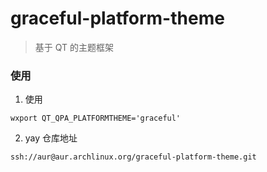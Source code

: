 # graceful-platform-theme

> 基于 QT 的主题框架

### 使用

1. 使用

```
wxport QT_QPA_PLATFORMTHEME='graceful'
```

2. yay 仓库地址 

```
ssh://aur@aur.archlinux.org/graceful-platform-theme.git
```

